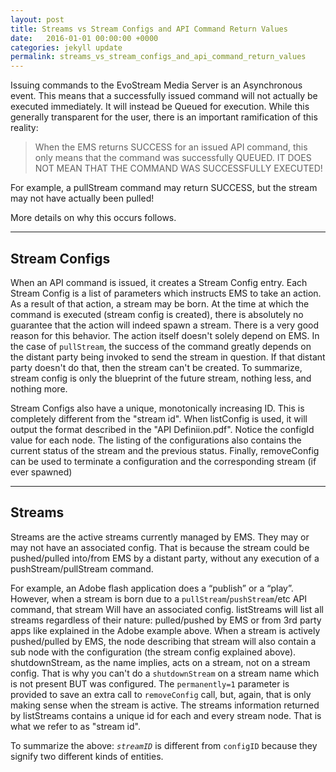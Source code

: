 ```yaml
---
layout: post
title: Streams vs Stream Configs and API Command Return Values
date:   2016-01-01 00:00:00 +0000
categories: jekyll update
permalink: streams_vs_stream_configs_and_api_command_return_values
---
```


Issuing commands to the EvoStream Media Server is an Asynchronous event. This means that a successfully issued command will not actually be executed immediately. It will instead be Queued for execution. While this generally transparent for the user, there is an important ramification of this reality:

> When the EMS returns SUCCESS for an issued API command, this only means that the command was successfully QUEUED. IT DOES NOT MEAN THAT THE COMMAND WAS SUCCESSFULLY EXECUTED! 

For example, a pullStream command may return SUCCESS, but the stream may not have actually been pulled!

More details on why this occurs follows.

------



## Stream Configs

When an API command is issued, it creates a Stream Config entry. Each Stream Config is a list of parameters which instructs EMS to take an action. As a result of that action, a stream may be born. At the time at which the command is executed (stream config is created), there is absolutely no guarantee that the action will indeed spawn a stream. There is a very good reason for this behavior. The action itself doesn't solely depend on EMS. In the case of `pullStream`, the success of the command greatly depends on the distant party being invoked to send the stream in question. If that distant party doesn't do that, then the stream can't be created. To summarize, stream config is only the blueprint of the future stream, nothing less, and nothing more.



Stream Configs also have a unique, monotonically increasing ID. This is completely different from the "stream id". When listConfig is used, it will output the format described in the "API Definiion.pdf". Notice the configId value for each node. The listing of the configurations also contains the current status of the stream and the previous status. Finally, removeConfig can be used to terminate a configuration and the corresponding stream (if ever spawned)

------

## Streams

Streams are the active streams currently managed by EMS. They may or may not have an associated config. That is because the stream could be pushed/pulled into/from EMS by a distant party, without any execution of a pushStream/pullStream command.

For example, an Adobe flash application does a “publish” or a “play”. However, when a stream is born due to a `pullStream`/`pushStream`/etc API command, that stream Will have an associated config. listStreams will list all streams regardless of their nature: pulled/pushed by EMS or from 3rd party apps like explained in the Adobe example above. When a stream is actively pushed/pulled by EMS, the node describing that stream will also contain a sub node with the configuration (the stream config explained above). shutdownStream, as the name implies, acts on a stream, not on a stream config. That is why you can't do a `shutdownStream` on a stream name which is not present BUT was configured. The `permanently=1` parameter is provided to save an extra call to `removeConfig` call, but, again, that is only making sense when the stream is active. The streams information returned by listStreams contains a unique id for each and every stream node. That is what we refer to as "stream id".

To summarize the above: *`streamID`* is different from `configID` because they signify two different kinds of entities.
